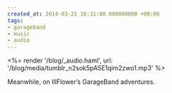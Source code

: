 ```yaml
---
created_at: 2014-03-21 16:31:00.000000000 +00:00
tags:
- garageband
- music
- audio
---
```


<%= render '/blog/_audio.haml', url: '/blog/media/tumblr_n2sok5pA5E1qim2zwo1.mp3' %>

Meanwhile, on IllFlower’s GarageBand adventures.
